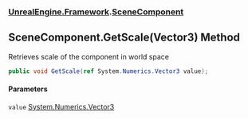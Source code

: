 ### [UnrealEngine.Framework](UnrealEngine_Framework.md 'UnrealEngine.Framework').[SceneComponent](SceneComponent.md 'UnrealEngine.Framework.SceneComponent')
## SceneComponent.GetScale(Vector3) Method
Retrieves scale of the component in world space  
```csharp
public void GetScale(ref System.Numerics.Vector3 value);
```
#### Parameters
<a name='UnrealEngine_Framework_SceneComponent_GetScale(System_Numerics_Vector3)_value'></a>
`value` [System.Numerics.Vector3](https://docs.microsoft.com/en-us/dotnet/api/System.Numerics.Vector3 'System.Numerics.Vector3')  
  
